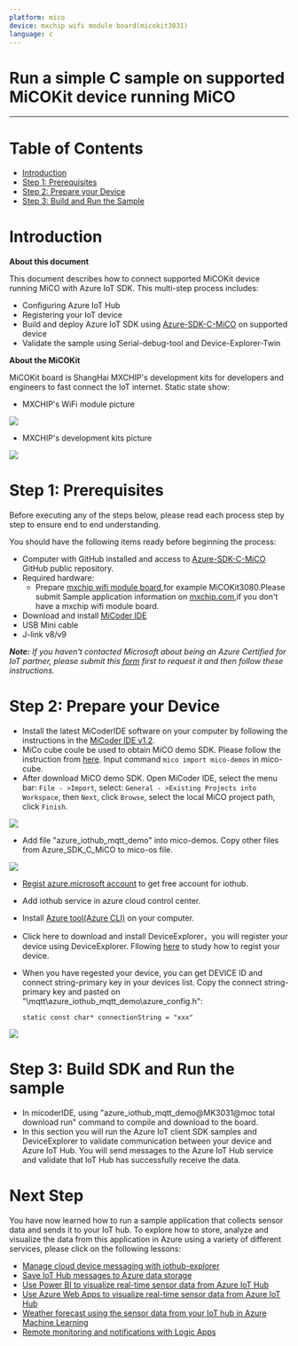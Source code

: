 ```yaml
---
platform: mico
device: mxchip wifi module board(micokit3031)
language: c
---
```


Run a simple C sample on supported MiCOKit device running MiCO
===
---

# Table of Contents

-   [Introduction](#Introduction)
-   [Step 1: Prerequisites](#Prerequisites)
-   [Step 2: Prepare your Device](#PrepareDevice)
-   [Step 3: Build and Run the Sample](#Build)

# Introduction

**About this document**

This document describes how to connect supported MiCOKit device running MiCO with Azure IoT SDK. This multi-step process includes:

-   Configuring Azure IoT Hub
-   Registering your IoT device
-   Build and deploy Azure IoT SDK using [Azure-SDK-C-MiCO](https://github.com/Neo117/Azure_SDK_C_MiCO) on supported device
-   Validate the sample using Serial-debug-tool and Device-Explorer-Twin

**About the MiCOKit**

MiCOKit board is ShangHai MXCHIP's development kits for developers and engineers to fast connect the IoT internet.
Static state show:

-   MXCHIP's WiFi module picture

![](./media/EMW3031-P.jpg)

-   MXCHIP's development kits picture

![](./media/MiCOKit3031.png)


<a name="Prerequisites"></a>
# Step 1: Prerequisites

Before executing any of the steps below, please read each process step by step to ensure end to end understanding.

You should have the following items ready before beginning the process:

-   Computer with GitHub installed and access to
   [Azure-SDK-C-MiCO](https://github.com/Neo117/Azure_SDK_C_MiCO) GitHub public repository.
-   Required hardware:
    -   Prepare [mxchip wifi module board](http://www.mxchip.com/product/wifi),for example MiCOKit3080.Please submit Sample application information on [mxchip.com](http://bbs.mxchip.com/),if you don't have a mxchip wifi module board.
   -   Download and install [MiCoder IDE](http://developer.mxchip.com/downloads/2)
   -   USB Mini cable
   -   J-link v8/v9

***Note:*** *If you haven't contacted Microsoft about being an Azure Certified for IoT partner, please submit this [form](https://catalog.azureiotsuite.com/) first to request it and then follow these instructions.*

<a name="PrepareDevice"></a>
# Step 2: Prepare your Device

-   Install the latest MiCoderIDE software on your computer by
following the instructions in the [MiCoder IDE v1.2](http://developer.mxchip.com/downloads/2).
-   MiCo cube coule be used to obtain MiCO demo SDK. Please follow the instruction from [here](http://developer.mxchip.com/developer/md/bWljby1oYW5kYm9vay8yLk1pQ09fdG9vbHMvc2VjX2xpbmtfcGFnZS9NaUNPX0N1YmVfRW5nbGlzaC5tZA). Input command `mico import mico-demos` in mico-cube.
-   After download MiCO demo SDK. Open MiCoder IDE, select the menu bar: `File - >Import`, select: `General - >Existing Projects into Workspace`, then `Next`, click `Browse`, select the local MiCO project path, click `Finish`.

  ![](./media/SDK.png)

-   Add file "azure\_iothub\_mqtt\_demo" into mico-demos. Copy other files  from Azure\_SDK\_C\_MiCO to mico-os file.

  ![](./media/modify.png)

-   [Regist azure.microsoft account](https://azure.microsoft.com/zh-cn/free/) to get free account for iothub.
-   Add iothub service in azure cloud control center.
-   Install [Azure tool(Azure CLI)](https://docs.microsoft.com/zh-cn/azure/iot-hub/iot-hub-raspberry-pi-kit-node-lesson2-get-azure-tools-win32) on your computer.
-   Click here to download and install DeviceExplorer，you will register your device using DeviceExplorer. Fllowing [here](https://github.com/Azure/azure-iot-device-ecosystem/blob/master/iotcertification/iot_certification_port_c_libraries_other_platforms/iot_certification_port_c_libraries_other_platforms.md) to study how to regist your device.
-   When you have regested your device, you can get DEVICE ID and connect string-primary key in your devices list. Copy the connect string-primary key and pasted on "\mqtt\azure_iothub_mqtt_demo\azure_config.h":

	`static const char* connectionString = "xxx"`

  ![](./media/Primarykey.png)

<a name="Build"></a>
# Step 3: Build SDK and Run the sample

-   In micoderIDE, using "azure\_iothub\_mqtt\_demo@MK3031@moc total download run" command to compile and download to the board.
-   In this section you will run the Azure IoT client SDK samples and DeviceExplorer to validate communication between your device and Azure IoT Hub. You will send messages to the Azure IoT Hub service and validate that IoT Hub has successfully receive the data.

<a name="Build"></a>

# Next Step

You have now learned how to run a sample application that collects sensor data and sends it to your IoT hub. To explore how to store, analyze and visualize the data from this application in Azure using a variety of different services, please click on the following lessons:

-   [Manage cloud device messaging with iothub-explorer](https://docs.microsoft.com/en-us/azure/iot-hub/iot-hub-explorer-cloud-device-messaging)
-   [Save IoT Hub messages to Azure data storage](https://docs.microsoft.com/en-us/azure/iot-hub/iot-hub-store-data-in-azure-table-storage)
-   [Use Power BI to visualize real-time sensor data from Azure IoT Hub](https://docs.microsoft.com/en-us/azure/iot-hub/iot-hub-live-data-visualization-in-power-bi)
-   [Use Azure Web Apps to visualize real-time sensor data from Azure IoT Hub](https://docs.microsoft.com/en-us/azure/iot-hub/iot-hub-live-data-visualization-in-web-apps)
-   [Weather forecast using the sensor data from your IoT hub in Azure Machine Learning](https://docs.microsoft.com/en-us/azure/iot-hub/iot-hub-weather-forecast-machine-learning)
-   [Remote monitoring and notifications with Logic Apps](https://docs.microsoft.com/en-us/azure/iot-hub/iot-hub-monitoring-notifications-with-azure-logic-apps)




